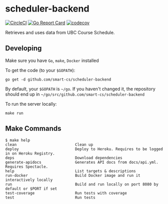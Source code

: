 # scheduler-backend

[![CircleCI](https://circleci.com/gh/Smart-CS/scheduler-backend.svg?style=shield)](https://circleci.com/gh/Smart-CS/scheduler-backend)
[![Go Report Card](https://goreportcard.com/badge/github.com/smart-cs/scheduler-backend)](https://goreportcard.com/report/github.com/smart-cs/scheduler-backend)
[![codecov](https://codecov.io/gh/Smart-CS/scheduler-backend/branch/master/graph/badge.svg)](https://codecov.io/gh/Smart-CS/scheduler-backend)

Retrieves and uses data from UBC Course Schedule.

## Developing

Make sure you have `Go`, `make`, `Docker` installed

To get the code (to your `$GOPATH`):

```
go get -d github.com/smart-cs/scheduler-backend
```

By default, your `$GOPATH` is `~/go`. If you haven't changed it, the repository should end up in `~/go/src/github.com/smart-cs/scheduler-backend`

To run the server locally:

```shell
make run
```

## Make Commands

```shell
$ make help
clean                          Clean up
deploy                         Deploy to Heroku. Requires to be logged in on Heroku Registry.
deps                           Download dependencies
generate-apidocs               Generates API docs from docs/api.yml. Requires Spectacle.
help                           List targets & descriptions
run-docker                     Build Docker image and run it interactively locally
run                            Build and run locally on port 8080 by default or $PORT if set
test-coverage                  Run tests with coverage
test                           Run tests
```
